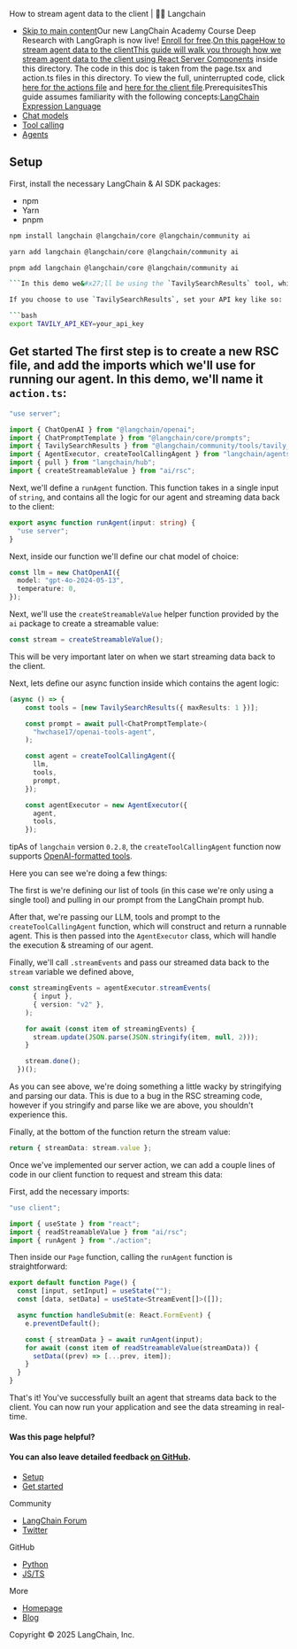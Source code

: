 How to stream agent data to the client | 🦜️🔗 Langchain
- [Skip to main content](#__docusaurus_skipToContent_fallback)Our new LangChain Academy Course Deep Research with LangGraph is now live! [Enroll for free](https://academy.langchain.com/courses/deep-research-with-langgraph/?utm_medium=internal&utm_source=docs&utm_campaign=q3-2025_deep-research-course_co).[On this pageHow to stream agent data to the clientThis guide will walk you through how we stream agent data to the client using React Server Components](https://react.dev/reference/rsc/server-components) inside this directory. The code in this doc is taken from the page.tsx and action.ts files in this directory. To view the full, uninterrupted code, click [here for the actions file](https://github.com/langchain-ai/langchain-nextjs-template/blob/main/app/ai_sdk/agent/action.ts) and [here for the client file](https://github.com/langchain-ai/langchain-nextjs-template/blob/main/app/ai_sdk/agent/page.tsx).PrerequisitesThis guide assumes familiarity with the following concepts:[LangChain Expression Language](/docs/concepts/lcel)
- [Chat models](/docs/concepts/chat_models)
- [Tool calling](/docs/concepts/tool_calling)
- [Agents](/docs/concepts/agents)

## Setup[​](#setup)

First, install the necessary LangChain & AI SDK packages:

- npm
- Yarn
- pnpm

```bash
npm install langchain @langchain/core @langchain/community ai

```

```bash
yarn add langchain @langchain/core @langchain/community ai

```

```bash
pnpm add langchain @langchain/core @langchain/community ai

```In this demo we&#x27;ll be using the `TavilySearchResults` tool, which requires an API key. You can get one [here](https://app.tavily.com/), or you can swap it out for another tool of your choice, like [WikipediaQueryRun](/docs/integrations/tools/wikipedia) which doesn&#x27;t require an API key.

If you choose to use `TavilySearchResults`, set your API key like so:

```bash
export TAVILY_API_KEY=your_api_key

```

## Get started[​](#get-started) The first step is to create a new RSC file, and add the imports which we&#x27;ll use for running our agent. In this demo, we&#x27;ll name it `action.ts`:

```typescript
"use server";

import { ChatOpenAI } from "@langchain/openai";
import { ChatPromptTemplate } from "@langchain/core/prompts";
import { TavilySearchResults } from "@langchain/community/tools/tavily_search";
import { AgentExecutor, createToolCallingAgent } from "langchain/agents";
import { pull } from "langchain/hub";
import { createStreamableValue } from "ai/rsc";

```

Next, we&#x27;ll define a `runAgent` function. This function takes in a single input of `string`, and contains all the logic for our agent and streaming data back to the client:

```typescript
export async function runAgent(input: string) {
  "use server";
}

```

Next, inside our function we&#x27;ll define our chat model of choice:

```typescript
const llm = new ChatOpenAI({
  model: "gpt-4o-2024-05-13",
  temperature: 0,
});

```

Next, we&#x27;ll use the `createStreamableValue` helper function provided by the `ai` package to create a streamable value:

```typescript
const stream = createStreamableValue();

```

This will be very important later on when we start streaming data back to the client.

Next, lets define our async function inside which contains the agent logic:

```typescript
(async () => {
    const tools = [new TavilySearchResults({ maxResults: 1 })];

    const prompt = await pull<ChatPromptTemplate>(
      "hwchase17/openai-tools-agent",
    );

    const agent = createToolCallingAgent({
      llm,
      tools,
      prompt,
    });

    const agentExecutor = new AgentExecutor({
      agent,
      tools,
    });

```

tipAs of `langchain` version `0.2.8`, the `createToolCallingAgent` function now supports [OpenAI-formatted tools](https://api.js.langchain.com/interfaces/langchain_core.language_models_base.ToolDefinition.html).

Here you can see we&#x27;re doing a few things:

The first is we&#x27;re defining our list of tools (in this case we&#x27;re only using a single tool) and pulling in our prompt from the LangChain prompt hub.

After that, we&#x27;re passing our LLM, tools and prompt to the `createToolCallingAgent` function, which will construct and return a runnable agent. This is then passed into the `AgentExecutor` class, which will handle the execution & streaming of our agent.

Finally, we&#x27;ll call `.streamEvents` and pass our streamed data back to the `stream` variable we defined above,

```typescript
const streamingEvents = agentExecutor.streamEvents(
      { input },
      { version: "v2" },
    );

    for await (const item of streamingEvents) {
      stream.update(JSON.parse(JSON.stringify(item, null, 2)));
    }

    stream.done();
  })();

```

As you can see above, we&#x27;re doing something a little wacky by stringifying and parsing our data. This is due to a bug in the RSC streaming code, however if you stringify and parse like we are above, you shouldn&#x27;t experience this.

Finally, at the bottom of the function return the stream value:

```typescript
return { streamData: stream.value };

```

Once we&#x27;ve implemented our server action, we can add a couple lines of code in our client function to request and stream this data:

First, add the necessary imports:

```typescript
"use client";

import { useState } from "react";
import { readStreamableValue } from "ai/rsc";
import { runAgent } from "./action";

```

Then inside our `Page` function, calling the `runAgent` function is straightforward:

```typescript
export default function Page() {
  const [input, setInput] = useState("");
  const [data, setData] = useState<StreamEvent[]>([]);

  async function handleSubmit(e: React.FormEvent) {
    e.preventDefault();

    const { streamData } = await runAgent(input);
    for await (const item of readStreamableValue(streamData)) {
      setData((prev) => [...prev, item]);
    }
  }
}

```

That&#x27;s it! You&#x27;ve successfully built an agent that streams data back to the client. You can now run your application and see the data streaming in real-time.

#### Was this page helpful?



#### You can also leave detailed feedback [on GitHub](https://github.com/langchain-ai/langchainjs/issues/new?assignees=&labels=03+-+Documentation&projects=&template=documentation.yml&title=DOC%3A+%3CPlease+write+a+comprehensive+title+after+the+%27DOC%3A+%27+prefix%3E).

- [Setup](#setup)
- [Get started](#get-started)

Community

- [LangChain Forum](https://forum.langchain.com/)
- [Twitter](https://twitter.com/LangChainAI)

GitHub

- [Python](https://github.com/langchain-ai/langchain)
- [JS/TS](https://github.com/langchain-ai/langchainjs)

More

- [Homepage](https://langchain.com)
- [Blog](https://blog.langchain.dev)

Copyright © 2025 LangChain, Inc.